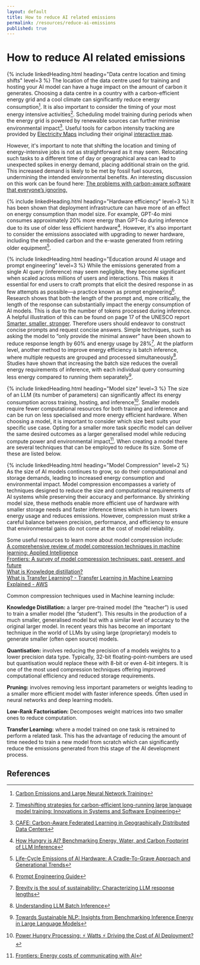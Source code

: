 ```yaml
---
layout: default
title: How to reduce AI related emissions
permalink: /resources/reduce-ai-emissions
published: true
---
```


# How to reduce AI related emissions

{% include linkedHeading.html heading="Data centre location and timing shifts" level=3 %} The location of the data centre used for training and hosting your AI model can have a huge impact on the amount of carbon it generates. Choosing a data centre in a country with a carbon-efficient energy grid and a cool climate can significantly reduce energy consumption[^1].
It is also important to consider the timing of your most energy intensive activities[^2]. Scheduling model training during periods when the energy grid is powered by renewable sources can further minimise environmental impact[^3].
Useful tools for carbon intensity tracking are provided by [Electricity Maps](https://www.electricitymaps.com/) including their original [interactive map](https://app.electricitymaps.com/map/72h/hourly).

However, it's important to note that shifting the location and timing of energy-intensive jobs is not as straightforward as it may seem. Relocating such tasks to a different time of day or geographical area can lead to unexpected spikes in energy demand, placing additional strain on the grid. This increased demand is likely to be met by fossil fuel sources, undermining the intended environmental benefits. An interesting discussion on this work can be found here: [The problems with carbon-aware software that everyone’s ignoring.](https://github.com/climateaction-tech/grid-aware-software/blob/main/README.md)

{% include linkedHeading.html heading="Hardware efficiency" level=3 %}
It has been shown that deployment infrastructure can have more of an effect on energy consumption than model size. For example, GPT-4o mini consumes approximately 20% more energy than GPT-4o during inference due to its use of older less efficient hardware[^4]. However, it's also important to consider the emissions associated with upgrading to newer hardware, including the embodied carbon and the e-waste generated from retiring older equipment[^5].

{% include linkedHeading.html heading="Education around AI usage and prompt engineering" level=3 %}
While the emissions generated from a single AI query (inference) may seem negligible, they become significant when scaled across millions of users and interactions. This makes it essential for end users to craft prompts that elicit the desired response in as few attempts as possible—a practice known as prompt engineering[^6]. 
Research shows that both the length of the prompt and, more critically, the length of the response can substantially impact the energy consumption of AI models. This is due to the number of tokens processed during inference. A helpful illustration of this can be found on page 17 of the UNESCO report [Smarter, smaller, stronger](https://unesdoc.unesco.org/ark:/48223/pf0000394521). 
Therefore users should endeavor to construct concise prompts and request concise answers. Simple techniques, such as asking the model to “only provide the minimal answer” have been shown to reduce response length by 60% and energy usage by 28%[^7]. 
At the platform level, another method to improve energy efficiency is batch inference, where multiple requests are grouped and processed simultaneously[^8]. Studies have shown that increasing the batch size reduces the overall energy requirements of inference, with each individual query consuming less energy compared to running them separately[^9].

{% include linkedHeading.html heading="Model size" level=3 %}
The size of an LLM (its number of parameters) can significantly affect its energy consumption across training, hosting, and inference[^10].  Smaller models require fewer computational resources for both training and inference and can be run on less specialised and more energy efficient hardware. When choosing a model, it is important to consider which size best suits your specific use case. Opting for a smaller more task specific model can deliver the same desired outcomes as a larger generalised model while reducing compute power and environmental impact[^11].
When creating a model there are several techniques that can be employed to reduce its size. Some of these are listed below.

{% include linkedHeading.html heading="Model Compression" level=2 %}
As the size of AI models continues to grow, so do their computational and storage demands, leading to increased energy consumption and environmental impact. Model compression encompasses a variety of techniques designed to reduce the size and computational requirements of AI systems while preserving their accuracy and performance. By shrinking model size, these methods enable more efficient use of hardware with smaller storage needs and faster inference times which in turn lowers energy usage and reduces emissions. However, compression must strike a careful balance between precision, performance, and efficiency to ensure that environmental gains do not come at the cost of model reliability.

Some useful resources to learn more about model compression include:  
[A comprehensive review of model compression techniques in machine learning: Applied Intelligence](https://link.springer.com/article/10.1007/s10489-024-05747-w)  
[Frontiers: A survey of model compression techniques: past, present, and future](https://www.frontiersin.org/journals/robotics-and-ai/articles/10.3389/frobt.2025.1518965/full)  
[What is Knowledge distillation?](https://www.ibm.com/think/topics/knowledge-distillation)  
[What is Transfer Learning? - Transfer Learning in Machine Learning Explained - AWS](https://aws.amazon.com/what-is/transfer-learning/)  


Common compression techniques used in Machine learning include:

**Knowledge Distillation:** a larger pre-trained model (the “teacher”) is used to train a smaller model (the “student”). This results in the production of a much smaller, generalised model but with a similar level of accuracy to the original larger model. In recent years this has become an important technique in the world of LLMs by using large (proprietary) models to generate smaller (often open source) models. 

**Quantisation:** involves reducing the precision of a models weights to a lower precision data type. Typically, 32-bit floating-point-numbers are used but quantisation would replace these with 8-bit or even 4-bit integers. It is one of the most used compression techniques offering improved computational efficiency and reduced storage requirements.

**Pruning:** involves removing less important parameters or weights leading to a smaller more efficient model with faster inference speeds. Often used in neural networks and deep learning models.

**Low-Rank Factorisation:** Decomposes weight matrices into two smaller ones to reduce computation.

**Transfer Learning:** where a model trained on one task is retrained to perform a related task. This has the advantage of reducing the amount of time needed to train a new model from scratch which can significantly reduce the emissions generated from this stage of the AI development process.


## References

[^1]: [Carbon Emissions and Large Neural Network Training](https://arxiv.org/pdf/2104.10350) 
[^2]: [Timeshifting strategies for carbon-efficient long-running large language model training: Innovations in Systems and Software Engineering](https://link.springer.com/article/10.1007/s11334-023-00546-x)
[^3]: [CAFE: Carbon-Aware Federated Learning in Geographically Distributed Data Centers](https://arxiv.org/pdf/2311.03615)
[^4]: [How Hungry is AI? Benchmarking Energy, Water, and Carbon Footprint of LLM Inference](https://arxiv.org/pdf/2505.09598)
[^5]: [Life-Cycle Emissions of AI Hardware: A Cradle-To-Grave Approach and Generational Trends](https://arxiv.org/pdf/2502.01671)
[^6]: [Prompt Engineering Guide](https://www.promptingguide.ai/)
[^7]: [Brevity is the soul of sustainability: Characterizing LLM response lengths](https://arxiv.org/pdf/2506.08686)
[^8]: [Understanding LLM Batch Inference](https://www.adaline.ai/blog/llm-batch-inference)
[^9]: [Towards Sustainable NLP: Insights from Benchmarking Inference Energy in Large Language Models](https://arxiv.org/pdf/2502.05610v2)
[^10]: [Power Hungry Processing: ⚡ Watts ⚡ Driving the Cost of AI Deployment?](https://arxiv.org/pdf/2311.16863)
[^11]: [ Frontiers: Energy costs of communicating with AI](https://www.frontiersin.org/journals/communication/articles/10.3389/fcomm.2025.1572947/full)